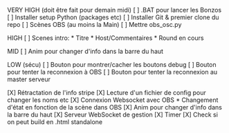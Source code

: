 VERY HIGH (doit être fait pour demain midi)
[ ] .BAT pour lancer les Bonzos
[ ] Installer setup Python (packages etc)
[ ] Installer Git & premier clone du repo
[ ] Scènes OBS (au moins la Main)
[ ] Mettre obs_osc.py

HIGH
[ ] Scenes intro:
    * Titre
    * Host/Commentaires
    * Round en cours

MID
[ ] Anim pour changer d'info dans la barre du haut

LOW (sécu)
[ ] Bouton pour montrer/cacher les boutons debug
[ ] Bouton pour tenter la reconnexion à OBS
[ ] Bouton pour tenter la reconnexion au master serveur


[X] Rétractation de l'info stripe
[X] Lecture d'un fichier de config pour changer les noms etc
[X] Connexion Websocket avec OBS
    * Changement d'état en fonction de la scène dans OBS
[X] Anim pour changer d'info dans la barre du haut
[X] Serveur WebSocket de gestion
[X] Timer
[X] Check si on peut build en .html standalone
